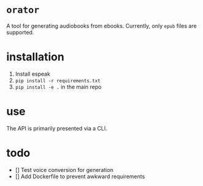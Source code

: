 # `orator`

A tool for generating audiobooks from ebooks. Currently, only `epub` files are supported.

# installation
1. Install espeak
2. `pip install -r requirements.txt`
3. `pip install -e .` in the main repo

# use
The API is primarily presented via a CLI.

# todo
- [] Test voice conversion for generation
- [] Add Dockerfile to prevent awkward requirements
